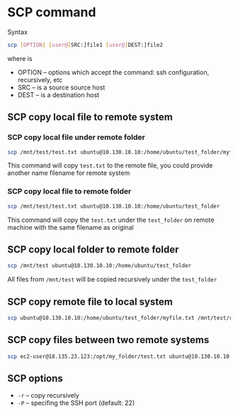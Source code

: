 # SCP command

Syntax
```bash
scp [OPTION] [user@]SRC:]file1 [user@]DEST:]file2
```

where is
* OPTION – options which accept the command: ssh configuration, recursively, etc
* SRC – is a source source host
* DEST – is a destination host

## SCP copy local file to remote system
### SCP copy local file under remote folder
```bash
scp /mnt/test/test.txt ubuntu@10.130.10.10:/home/ubuntu/test_folder/myfile.txt
```
This command will copy `test.txt` to the remote file, you could provide another
name filename for remote system

### SCP copy local file to remote folder
```bash
scp /mnt/test/test.txt ubuntu@10.130.10.10:/home/ubuntu/test_folder
```
This command will copy the `test.txt` under the `test_folder` on remote machine
 with the same filename as original

## SCP copy local folder to remote folder
```bash
scp /mnt/test ubuntu@10.130.10.10:/home/ubuntu/test_folder
```
All files from `/mnt/test` will be copied recursively under the `test_folder`

## SCP copy remote file to local system
```bash
scp ubuntu@10.130.10.10:/home/ubuntu/test_folder/myfile.txt /mnt/test/remote_file.txt
```

## SCP copy files between two remote systems
```bash
scp ec2-user@18.135.23.123:/opt/my_folder/test.txt ubuntu@10.130.10.10:/home/ubuntu/myfile.txt
```

## SCP options
* `-r` – copy recursively
* `-P` – specifing the SSH port (default: 22)
